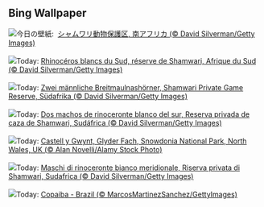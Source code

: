 ## Bing Wallpaper
![](https://www.bing.com/th?id=OHR.ShamwariRhino_JA-JP0625327477_UHD.jpg&w=1000)今日の壁紙: &nbsp;[シャムワリ動物保護区, 南アフリカ (© David Silverman/Getty Images)](https://www.bing.com/th?id=OHR.ShamwariRhino_JA-JP0625327477_UHD.jpg)
<br><br/>
![](https://www.bing.com/th?id=OHR.ShamwariRhino_FR-FR1116105589_UHD.jpg&w=1000)Today: [Rhinocéros blancs du Sud, réserve de Shamwari, Afrique du Sud  (© David Silverman/Getty Images)](https://www.bing.com/th?id=OHR.ShamwariRhino_FR-FR1116105589_UHD.jpg)
<br><br/>
![](https://www.bing.com/th?id=OHR.ShamwariRhino_DE-DE5605786066_UHD.jpg&w=1000)Today: [Zwei männliche Breitmaulnashörner, Shamwari Private Game Reserve, Südafrika (© David Silverman/Getty Images)](https://www.bing.com/th?id=OHR.ShamwariRhino_DE-DE5605786066_UHD.jpg)
<br><br/>
![](https://www.bing.com/th?id=OHR.ShamwariRhino_ES-ES4677538542_UHD.jpg&w=1000)Today: [Dos machos de rinoceronte blanco del sur, Reserva privada de caza de Shamwari, Sudáfrica (© David Silverman/Getty Images)](https://www.bing.com/th?id=OHR.ShamwariRhino_ES-ES4677538542_UHD.jpg)
<br><br/>
![](https://www.bing.com/th?id=OHR.CastellyGwyntUK_EN-GB8170990563_UHD.jpg&w=1000)Today: [Castell y Gwynt, Glyder Fach, Snowdonia National Park, North Wales, UK (© Alan Novelli/Alamy Stock Photo)](https://www.bing.com/th?id=OHR.CastellyGwyntUK_EN-GB8170990563_UHD.jpg)
<br><br/>
![](https://www.bing.com/th?id=OHR.ShamwariRhino_IT-IT0997464933_UHD.jpg&w=1000)Today: [Maschi di rinoceronte bianco meridionale, Riserva privata di Shamwari, Sudafrica (© David Silverman/Getty Images)](https://www.bing.com/th?id=OHR.ShamwariRhino_IT-IT0997464933_UHD.jpg)
<br><br/>
![](https://www.bing.com/th?id=OHR.BrazilCopaiba_PT-BR7420293329_UHD.jpg&w=1000)Today: [Copaiba - Brazil (© MarcosMartinezSanchez/GettyImages)](https://www.bing.com/th?id=OHR.BrazilCopaiba_PT-BR7420293329_UHD.jpg)
<br><br/>
